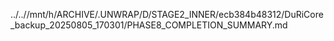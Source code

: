 ../..//mnt/h/ARCHIVE/.UNWRAP/D/STAGE2_INNER/ecb384b48312/DuRiCore_backup_20250805_170301/PHASE8_COMPLETION_SUMMARY.md